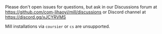 Please don't open issues for questions, but ask in our Discussions forum at https://github.com/com-lihaoyi/mill/discussions or Discord channel at https://discord.gg/xJCYRVMS

Mill installations via `coursier` or `cs` are unsupported.

